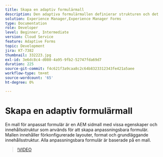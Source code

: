 ```yaml
---
title: Skapa en adaptiv formulärmall
description: Den adaptiva formulärmallen definierar strukturen och det ursprungliga innehållet i det adaptiva formuläret.
solution: Experience Manager,Experience Manager Forms
type: Documentation
role: Developer
level: Beginner, Intermediate
version: Cloud Service
feature: Adaptive Forms
topic: Development
jira: KT-7382
thumbnail: 332223.jpg
exl-id: 3e6dc8c4-d080-4a95-9fb2-52747fda69d7
duration: 225
source-git-commit: f4c621f3a9caa8c2c64b8323312343fe421a5aee
workflow-type: tm+mt
source-wordcount: '65'
ht-degree: 0%

---
```


# Skapa en adaptiv formulärmall

En mall för anpassat formulär är en AEM sidmall med vissa egenskaper och innehållsstruktur som används för att skapa anpassningsbara formulär. Mallen innehåller förkonfigurerade layouter, format och grundläggande innehållsstruktur. Alla anpassningsbara formulär är baserade på en mall.

>[!VIDEO](https://video.tv.adobe.com/v/332223?quality=12&learn=on)
